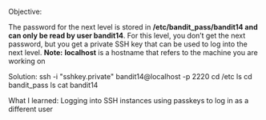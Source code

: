 Objective:

The password for the next level is stored in **/etc/bandit_pass/bandit14 and can only be read by user bandit14**. For this level, you don’t get the next password, but you get a private SSH key that can be used to log into the next level. **Note:** **localhost** is a hostname that refers to the machine you are working on



Solution:
ssh -i "sshkey.private" bandit14@localhost -p 2220
 cd /etc
  ls
 cd bandit_pass
 ls
 cat bandit14

What I learned:
Logging into SSH instances using passkeys to log in as a different user